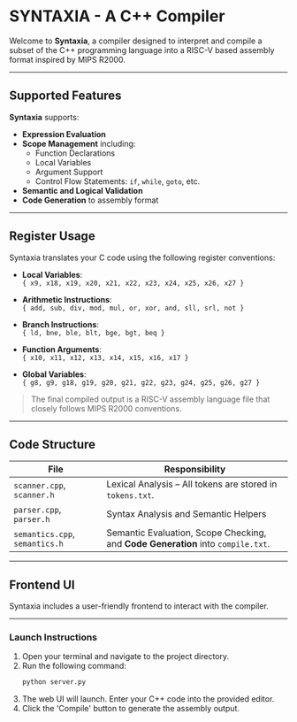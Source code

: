 # SYNTAXIA - A C++ Compiler

Welcome to **Syntaxia**, a compiler designed to interpret and compile a subset of the C++ programming language into a RISC-V based assembly format inspired by MIPS R2000.

---

## Supported Features

**Syntaxia** supports:

- **Expression Evaluation**
- **Scope Management** including:
  - Function Declarations  
  - Local Variables  
  - Argument Support  
  - Control Flow Statements: `if`, `while`, `goto`, etc.
- **Semantic and Logical Validation**
- **Code Generation** to assembly format

---

## Register Usage

Syntaxia translates your C code using the following register conventions:

- **Local Variables**:  
  `{ x9, x18, x19, x20, x21, x22, x23, x24, x25, x26, x27 }`

- **Arithmetic Instructions**:  
  `{ add, sub, div, mod, mul, or, xor, and, sll, srl, not }`

- **Branch Instructions**:  
  `{ ld, bne, ble, blt, bge, bgt, beq }`

- **Function Arguments**:  
  `{ x10, x11, x12, x13, x14, x15, x16, x17 }`

- **Global Variables**:  
  `{ g8, g9, g18, g19, g20, g21, g22, g23, g24, g25, g26, g27 }`

> The final compiled output is a RISC-V assembly language file that closely follows MIPS R2000 conventions.

---

## Code Structure

| File                | Responsibility                       |
|---------------------|--------------------------------------|
| `scanner.cpp`, `scanner.h` | Lexical Analysis – All tokens are stored in `tokens.txt`. |
| `parser.cpp`, `parser.h`   | Syntax Analysis and Semantic Helpers |
| `semantics.cpp`, `semantics.h` | Semantic Evaluation, Scope Checking, and **Code Generation** into `compile.txt`. |

---

## Frontend UI

Syntaxia includes a user-friendly frontend to interact with the compiler.

---
### Launch Instructions

1. Open your terminal and navigate to the project directory.
2. Run the following command:
   ```bash
   python server.py
3. The web UI will launch. Enter your C++ code into the provided editor.
4. Click the 'Compile' button to generate the assembly output.
